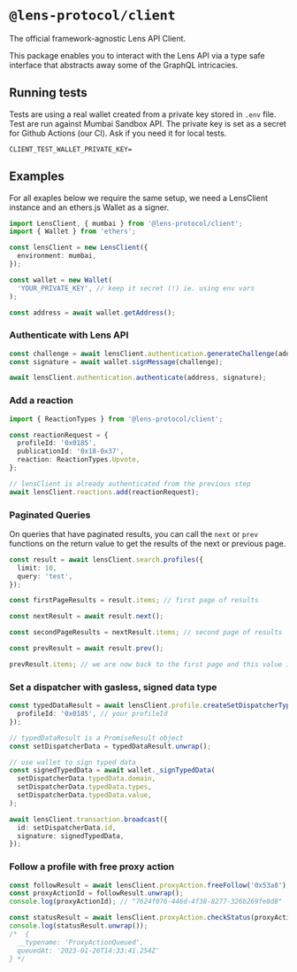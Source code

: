# `@lens-protocol/client`

The official framework-agnostic Lens API Client.

This package enables you to interact with the Lens API via a type safe interface that abstracts away some of the GraphQL intricacies.

## Running tests

Tests are using a real wallet created from a private key stored in `.env` file. Test are run against Mumbai Sandbox API. The private key is set as a secret for Github Actions (our CI). Ask if you need it for local tests.

```
CLIENT_TEST_WALLET_PRIVATE_KEY=
```

## Examples

For all exaples below we require the same setup, we need a LensClient instance and an ethers.js Wallet as a signer.

```ts
import LensClient, { mumbai } from '@lens-protocol/client';
import { Wallet } from 'ethers';

const lensClient = new LensClient({
  environment: mumbai,
});

const wallet = new Wallet(
  'YOUR_PRIVATE_KEY', // keep it secret (!) ie. using env vars
);

const address = await wallet.getAddress();
```

### Authenticate with Lens API

```ts
const challenge = await lensClient.authentication.generateChallenge(address);
const signature = await wallet.signMessage(challenge);

await lensClient.authentication.authenticate(address, signature);
```

### Add a reaction

```ts
import { ReactionTypes } from '@lens-protocol/client';

const reactionRequest = {
  profileId: '0x0185',
  publicationId: '0x18-0x37',
  reaction: ReactionTypes.Upvote,
};

// lensClient is already authenticated from the previous step
await lensClient.reactions.add(reactionRequest);
```

### Paginated Queries

On queries that have paginated results, you can call the `next` or `prev` functions on the return value to get the results of the next or previous page.

```ts
const result = await lensClient.search.profiles({
  limit: 10,
  query: 'test',
});

const firstPageResults = result.items; // first page of results

const nextResult = await result.next();

const secondPageResults = nextResult.items; // second page of results

const prevResult = await result.prev();

prevResult.items; // we are now back to the first page and this value is equal to firstPageResults.
```

### Set a dispatcher with gasless, signed data type

```ts
const typedDataResult = await lensClient.profile.createSetDispatcherTypedData({
  profileId: '0x0185', // your profileId
});

// typedDataResult is a PromiseResult object
const setDispatcherData = typedDataResult.unwrap();

// use wallet to sign typed data
const signedTypedData = await wallet._signTypedData(
  setDispatcherData.typedData.domain,
  setDispatcherData.typedData.types,
  setDispatcherData.typedData.value,
);

await lensClient.transaction.broadcast({
  id: setDispatcherData.id,
  signature: signedTypedData,
});
```

### Follow a profile with free proxy action

```ts
const followResult = await lensClient.proxyAction.freeFollow('0x53a8');
const proxyActionId = followResult.unwrap();
console.log(proxyActionId); // "7624f076-446d-4f38-8277-326b269fe8d8"

const statusResult = await lensClient.proxyAction.checkStatus(proxyActionId);
console.log(statusResult.unwrap());
/*  {
  __typename: 'ProxyActionQueued',
  queuedAt: '2023-01-26T14:33:41.254Z'
} */
```
